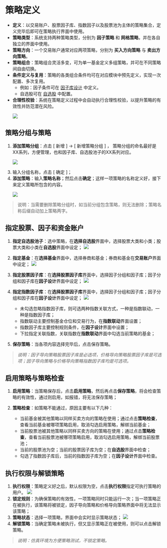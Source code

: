 # 策略定义

- **定义**：以交易账户、股票因子库、指数因子以及股票池为主体的策略集合，定义完毕后即可在策略执行界面中使用。
- **策略类型**：系统支持两种策略类型，分别为 **因子策略** 和 **网格策略**，并在各自独立的界面中使用。  
- **策略方向**：一个交易账户通常对应两项策略，分别为 **买入方向策略** 与 **卖出方向策略**。  
- **策略组合**：策略组合灵活多变，可为单一基金定义多组策略，并可在不同策略间自由切换。
- **条件定义与复用**：策略的各类组合条件均可在对应模块中预先定义，实现一次配置、多次复用。  
  - 例如：因子条件可在 [因子库设计](./Factor_Library_Design.md) 中定义。  
  - 自选股可在 [自选股](./Custom_Stocks.md) 中配置。 
- **合理性校验**：系统在策略定义过程中会自动执行合理性校验，以提升策略的有效性并防范潜在风险。
  <p align="left">
    <img  src="./images/strategy_definition.png"/ style="max-width:none;">
 </p>


## 策略分组与策略

1. **添加策略分组**：点击 [ 新增 ] -> [ 新增策略分组 ] ， 策略分组的命名最好是XX系列，方便管理，也和因子库、自选股池子的XX系列对应。
   <p align="left">
    <img  src="./images/strategy_group_add.png"/ style="max-width:none;">
 </p>
   
3. 输入分组名称，点击 [ 确定 ]；
4. **添加策略**：输入**策略名称**；然后点击**确定**；这样一项策略的名称定义好，接下来定义策略所包含的内容。
   <p align="left">
    <img  src="./images/strategy_add.png"/ style="max-width:none;">
 </p>
   
> 说明：当需要删除策略分组时，如当前分组包含策略，则无法删除；策略名称后缀自动加上策略两字。

## 指定股票、因子和资金账户

1. **指定自选股池子**：选中策略，在**选择自选股**界面中，选择股票大类和小类；股票大类和小类在**自选股**界面中设定；
	![](./images/strategy_select_stock.png)
2. **指定基金**：在**选择基金**界面中，选择券商和基金；券商和基金在**交易账户**界面中设定；
	![](./images/strategy_select_fund.png)
3. **指定股票因子库**：在**选择股票因子库**界面中，选择因子分组和因子库；因子分组和因子库在**因子设计**界面中设定；
	![](./images/strategy_select_factor.png)
4. **指定指数因子库**：在**选择股票因子库**界面中，选择因子分组和因子库；因子分组和因子库在**因子设计**界面中设定；
	![](./images/strategy_select_index_factor.png)
	- 未勾选忽略指数因子库，则可选两种指数关联方式，一种是指数联动，一种是指数因子库；
	- 指数联动主要控制基金仓位和交易行为，在**指数联动**界面设置；
	- 指数因子库主要控制规则条件，在**因子设计**界面中设置；
	- 下拉指定关联指数，关联指数在**指数联动**界面中勾选当前策略的基金；

5. **保存策略**：当各项内容选择完毕后，点击保存策略。

>*说明：因子导向策略股票因子库是必选项，价格导向策略股票因子库是可选项；因子导向策略与价格导向策略指数因子库均是可选项。*

## 启用策略与策略检查
1. **启用策略**：当策略保存后，点击**启用策略**，然后再点击**保存策略**，将会检查策略的有效性，通过则启用，如报错，将无法保存策略；

2. **策略检查**：如策略不能通过，原因主要有以下几种：

   - 当前基金被其他策略以同样买卖方向的策略在使用；通过点击**策略检查**，查看当前基金被哪项策略启用，取消勾选启用策略，解绑当前基金；
   - 当前股票池被其他策略以同样买卖方向的策略在使用；通过点击**策略检查**，查看当前股票池被哪项策略启用，取消勾选启用策略，解绑当前股票池；
   - 当前的股票池为空；当前的股票因子库为空；在**自选股**界面中检查；
   - 勾选了指数因子库后，当前的指数因子库为空；在**因子设计**界面中检查。

## 执行权限与解锁策略
1. **执行权限**：策略定义好之后，默认权限为空，点击**执行权限**指定可执行策略的用户。
	![](_assets/images/strategy_user_right.png)
2. **锁定规则**：为确保策略的有效性，一项策略同时只能运行一次；当一项策略正在被执行，该策略将被锁定，因子导向策略和价格导向策略界面中将无法显示该策略；
3. **策略状态**：选择一项策略，界面中会实时显示策略状态；
    ![](_assets/images/strategy_status.png)
4. **解锁策略**：当确定策略未被执行，但又显示策略正在被使用，则可以点击解锁策略。

>*说明：仿真环境为方便策略测试，不锁定策略。*
